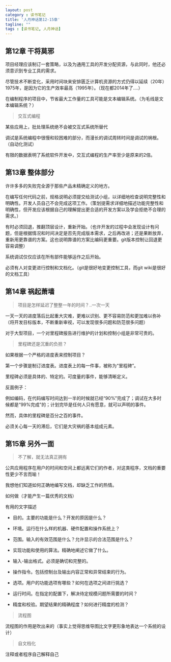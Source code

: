 ```yaml
---
layout: post
category : 读书笔记
title: '人月神话第12-15章'
tagline: ""
tags : [读书笔记, 人月神话]
---
```


## 第12章 干将莫邪

项目经理应该制订一套策略，以及为通用工具的开发分配资源，与此同时，他还必须意识到专业工具的需求。

尽管技术不断变化，采用时间块来安排匮乏计算机资源的方式仍得以延续（20年）1975年，是因为它的生产效率最高（1995年）。（现在都2014年了....）

在编制程序的项目中，节省最大工作量的工具可能是文本编辑系统。（为毛线是文本编辑系统？）

<!--break-->

> 交互式编程

某些应用上，批处理系统绝不会被交互式系统所替代

调试是系统编程中很慢和较困难的部分，而漫长的调试周转时间是调试的祸根。（自动化测试）

有限的数据表明了系统软件开发中，交互式编程的生产率至少是原来的2倍。

## 第13章 整体部分

许许多多的失败完全源于那些产品未精确定义的地方。

在编写任何代码之前，规格说明必须提交给测试小组，以详细地检查说明完整性和明确性。开发人员自己不会完成这项工作。（策划提需求详细地描述功能完整性和明确性，但开发应该根据自己的理解提出更合适的开发方案以及学会拒绝不合理的需求。）

有时必须回退，推翻顶层设计，重新开始。（也许开发的过程中会发现设计有问题，但是根据情况和时间决定是否先完成版本需求，之后再改进；还是果断放弃，重新用更靠谱的方案。这也说明靠谱的方案比编码更重要。git版本控制让回退更容易调整）

系统调试仅仅应该在所有部件能够运作之后开始。

必须有人对变更进行控制和文档化。（git是很好地变更控制工具，而git wiki是很好的文档工具）

## 第14章 祸起萧墙

> 项目是怎样延迟了整整一年的时间？..一次一天

一天一天的进度落后比起重大灾难，更难以识别、更不容易防范和更加难以弥补（将开发目标版本，不断重新审视，可以发现很多问题和防范很多问题）

对于大型项目，一个对里程碑报告进行维护的计划和控制小组是非常可贵的。

> 里程碑还是沉重的负担？

如果根据一个严格的进度表来控制项目？

第一个步骤是制订进度表。进度表上的每一件事，被称为“里程碑”。

里程碑必须是具体的、特定的。可度量的事件，能够清晰定义。

反面例子：

例如编码，在代码编写时间达到一半的时候就已经“90%”完成了；调试在大多时候都是“99%完成”的；计划完毕是任何人只有愿意，就可以声明的事件。

然而，具体的里程碑是百分之百的事件。

必须关心每一天的滞后，它们是大灾祸的基本组成元素。

## 第15章 另外一面

> 不了解，就无法真正拥有

公共应用程序在用户的时间和空间上都远离它们的作者，对这类程序，文档的重要性更少不言而喻！

我想他们知道如何正确地编写文档，却缺乏工作的热情。

如何做（才能产生一篇优秀的文档）

有用的文字描述

- 目的。主要的功能是什么？开发的原因是什么？

- 环境。运行在什么样的机器、硬件配置和操作系统上？

- 范围。输入的有效范围是什么？允许显示的合法范围是什么？

- 实现功能和使用的算法。精确地阐述它做了什么。

- 输入-输出格式。必须是确切和完整的。

- 操作指令。包括控制台及输出内容正常和异常结束的行为。

- 选项。用户的功能选项有哪些？如何在选项之间进行挑选？

- 运行时间。在指定的配置下，解决待定规模问题所需要的时间？

- 精度和校验。期望结果的精确程度？如何进行精度的检测？

> 流程图

流程图的作用是吹出来的（事实上觉得思维导图比文字更形象地表达一个系统的设计）

> 自文档化

注释或者程序自己解释自己













